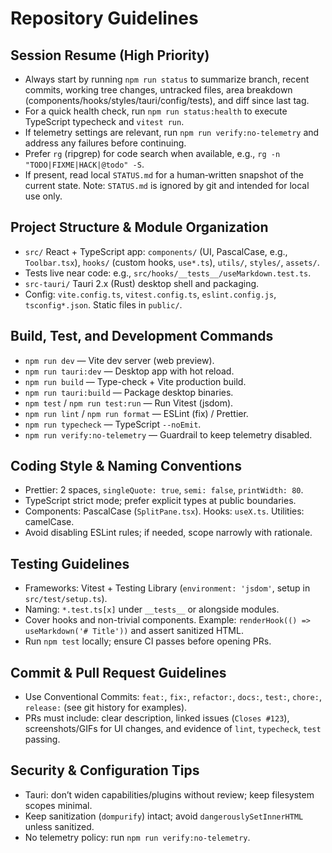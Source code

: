 # Repository Guidelines

## Session Resume (High Priority)
- Always start by running `npm run status` to summarize branch, recent commits, working tree changes, untracked files, area breakdown (components/hooks/styles/tauri/config/tests), and diff since last tag.
- For a quick health check, run `npm run status:health` to execute TypeScript typecheck and `vitest run`.
- If telemetry settings are relevant, run `npm run verify:no-telemetry` and address any failures before continuing.
- Prefer `rg` (ripgrep) for code search when available, e.g., `rg -n "TODO|FIXME|HACK|@todo" -S`.
- If present, read local `STATUS.md` for a human‑written snapshot of the current state. Note: `STATUS.md` is ignored by git and intended for local use only.

## Project Structure & Module Organization
- `src/` React + TypeScript app: `components/` (UI, PascalCase, e.g., `Toolbar.tsx`), `hooks/` (custom hooks, `use*.ts`), `utils/`, `styles/`, `assets/`.
- Tests live near code: e.g., `src/hooks/__tests__/useMarkdown.test.ts`.
- `src-tauri/` Tauri 2.x (Rust) desktop shell and packaging.
- Config: `vite.config.ts`, `vitest.config.ts`, `eslint.config.js`, `tsconfig*.json`. Static files in `public/`.

## Build, Test, and Development Commands
- `npm run dev` — Vite dev server (web preview).
- `npm run tauri:dev` — Desktop app with hot reload.
- `npm run build` — Type-check + Vite production build.
- `npm run tauri:build` — Package desktop binaries.
- `npm test` / `npm run test:run` — Run Vitest (jsdom).
- `npm run lint` / `npm run format` — ESLint (fix) / Prettier.
- `npm run typecheck` — TypeScript `--noEmit`.
- `npm run verify:no-telemetry` — Guardrail to keep telemetry disabled.

## Coding Style & Naming Conventions
- Prettier: 2 spaces, `singleQuote: true`, `semi: false`, `printWidth: 80`.
- TypeScript strict mode; prefer explicit types at public boundaries.
- Components: PascalCase (`SplitPane.tsx`). Hooks: `useX.ts`. Utilities: camelCase.
- Avoid disabling ESLint rules; if needed, scope narrowly with rationale.

## Testing Guidelines
- Frameworks: Vitest + Testing Library (`environment: 'jsdom'`, setup in `src/test/setup.ts`).
- Naming: `*.test.ts[x]` under `__tests__` or alongside modules.
- Cover hooks and non-trivial components. Example: `renderHook(() => useMarkdown('# Title'))` and assert sanitized HTML.
- Run `npm test` locally; ensure CI passes before opening PRs.

## Commit & Pull Request Guidelines
- Use Conventional Commits: `feat:`, `fix:`, `refactor:`, `docs:`, `test:`, `chore:`, `release:` (see git history for examples).
- PRs must include: clear description, linked issues (`Closes #123`), screenshots/GIFs for UI changes, and evidence of `lint`, `typecheck`, `test` passing.

## Security & Configuration Tips
- Tauri: don’t widen capabilities/plugins without review; keep filesystem scopes minimal.
- Keep sanitization (`dompurify`) intact; avoid `dangerouslySetInnerHTML` unless sanitized.
- No telemetry policy: run `npm run verify:no-telemetry`.
